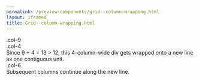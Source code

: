 ```yaml
--- 
permalink: /preview-components/grid--column-wrapping.html
layout: iframed 
title: Grid--column-wrapping.html
---
```

<div class="grid-example">
    <div class="row">
        <div class="col-9">.col-9</div>
        <div class="col-4">.col-4<br>Since 9 + 4 = 13 &gt; 12, this 4-column-wide div gets wrapped
            onto a new line as one contiguous unit.</div>
        <div class="col-6">.col-6<br>Subsequent columns continue along the new line.</div>
    </div>
</div>